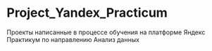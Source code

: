 # Project_Yandex_Practicum
Проекты написанные в процессе обучения на платформе Яндекс Практикум по направлению Анализ данных
